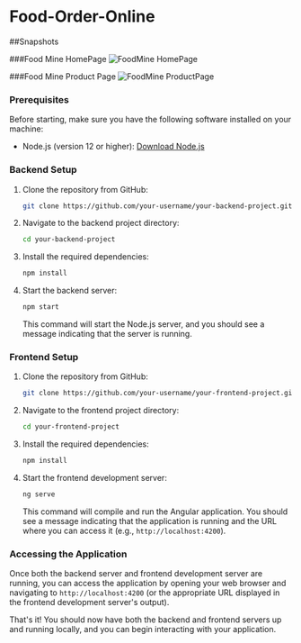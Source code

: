 # Food-Order-Online

##Snapshots 

###Food Mine HomePage
![FoodMine HomePage](https://github.com/dipaksinha1/Food-Order-Online/blob/master/Snapshots/foodmine-homepage.png)

###Food Mine Product Page
![FoodMine ProductPage](https://github.com/dipaksinha1/Food-Order-Online/blob/master/Snapshots/foodmine-product-page.png)


### Prerequisites
Before starting, make sure you have the following software installed on your machine:
- Node.js (version 12 or higher): [Download Node.js](https://nodejs.org)

### Backend Setup
1. Clone the repository from GitHub:
   ```bash
   git clone https://github.com/your-username/your-backend-project.git
   ```

2. Navigate to the backend project directory:
   ```bash
   cd your-backend-project
   ```

3. Install the required dependencies:
   ```bash
   npm install
   ```

4. Start the backend server:
   ```bash
   npm start
   ```
   This command will start the Node.js server, and you should see a message indicating that the server is running.

### Frontend Setup
1. Clone the repository from GitHub:
   ```bash
   git clone https://github.com/your-username/your-frontend-project.git
   ```

2. Navigate to the frontend project directory:
   ```bash
   cd your-frontend-project
   ```

3. Install the required dependencies:
   ```bash
   npm install
   ```

4. Start the frontend development server:
   ```bash
   ng serve
   ```
   This command will compile and run the Angular application. You should see a message indicating that the application is running and the URL where you can access it (e.g., `http://localhost:4200`).

### Accessing the Application
Once both the backend server and frontend development server are running, you can access the application by opening your web browser and navigating to `http://localhost:4200` (or the appropriate URL displayed in the frontend development server's output).

That's it! You should now have both the backend and frontend servers up and running locally, and you can begin interacting with your application.
